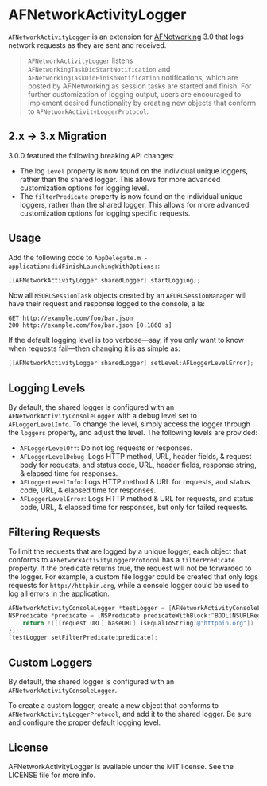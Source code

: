 # AFNetworkActivityLogger

`AFNetworkActivityLogger` is an extension for [AFNetworking](http://github.com/AFNetworking/AFNetworking/) 3.0 that logs network requests as they are sent and received.

> `AFNetworkActivityLogger` listens `AFNetworkingTaskDidStartNotification` and `AFNetworkingTaskDidFinishNotification` notifications, which are posted by AFNetworking as session tasks are started and finish. For further customization of logging output, users are encouraged to implement desired functionality by creating new objects that conform to `AFNetworkActivityLoggerProtocol`.

## 2.x -> 3.x Migration
3.0.0 featured the following breaking API changes:

* The log `level` property is now found on the individual unique loggers, rather than the shared logger. This allows for more advanced customization options for logging level.
* The `filterPredicate` property is now found on the individual unique loggers, rather than the shared logger. This allows for more advanced customization options for logging specific requests.

## Usage

Add the following code to `AppDelegate.m -application:didFinishLaunchingWithOptions:`:

``` objective-c
[[AFNetworkActivityLogger sharedLogger] startLogging];
```

Now all `NSURLSessionTask` objects created by an `AFURLSessionManager` will have their request and response logged to the console, a la:

```
GET http://example.com/foo/bar.json
200 http://example.com/foo/bar.json [0.1860 s]
```

If the default logging level is too verbose—say, if you only want to know when requests fail—then changing it is as simple as:

``` objective-c
[[AFNetworkActivityLogger sharedLogger] setLevel:AFLoggerLevelError];
```

## Logging Levels
By default, the shared logger is configured with an `AFNetworkActivityConsoleLogger` with a debug level set to `AFLoggerLevelInfo`. To change the level, simply access the logger through the `loggers` property, and adjust the level. The following levels are provided:

 * `AFLoggerLevelOff`: Do not log requests or responses.
 * `AFLoggerLevelDebug` :Logs HTTP method, URL, header fields, & request body for requests, and status code, URL, header fields, response string, & elapsed time for responses.
 * `AFLoggerLevelInfo`: Logs HTTP method & URL for requests, and status code, URL, & elapsed time for responses.
 * `AFLoggerLevelError`: Logs HTTP method & URL for requests, and status code, URL, & elapsed time for responses, but only for failed requests.

## Filtering Requests
To limit the requests that are logged by a unique logger, each object that conforms to `AFNetworkActivityLoggerProtocol` has a `filterPredicate` property. If the predicate returns true, the request will not be forwarded to the logger. For example, a custom file logger could be created that only logs requests for `http://httpbin.org`, while a console logger could be used to log all errors in the application.

```Objective-C
AFNetworkActivityConsoleLogger *testLogger = [AFNetworkActivityConsoleLogger new];
NSPredicate *predicate = [NSPredicate predicateWithBlock:^BOOL(NSURLRequest *  _Nonnull request, NSDictionary<NSString *,id> * _Nullable bindings) {
    return !([[request URL] baseURL] isEqualToString:@"httpbin.org"])
}];
[testLogger setFilterPredicate:predicate];
```    

## Custom Loggers
By default, the shared logger is configured with an `AFNetworkActivityConsoleLogger`.

To create a custom logger, create a new object that conforms to `AFNetworkActivityLoggerProtocol`, and add it to the shared logger. Be sure and configure the proper default logging level.

## License

AFNetworkActivityLogger is available under the MIT license. See the LICENSE file for more info.

